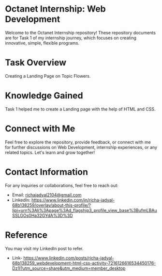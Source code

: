 # Octanet Internship: Web Development
Welcome to the Octanet Internship repository! These repository documents are for Task 1 of my internship journey, which focuses on creating innovative, simple, flexible programs.

# Task Overview
Creating a Landing Page on Topic Flowers.

# Knowledge Gained
Task 1 helped me to create a Landing page with the help of HTML and CSS.

# Connect with Me
Feel free to explore the repository, provide feedback, or connect with me for further discussions on Web Development, internship experiences, or any related topics. Let's learn and grow together!

# Contact Information
For any inquiries or collaborations, feel free to reach out:
* Email: richajadyal2104@gmail.com
* LinkedIn: https://www.linkedin.com/in/richa-jadyal-68b138259/overlay/about-this-profile/?lipi=urn%3Ali%3Apage%3Ad_flagship3_profile_view_base%3BufmLBAuSSLGOs0Ha32GYdA%3D%3D
  
# Reference
You may visit my LinkedIn post to refer.
* Link- https://www.linkedin.com/posts/richa-jadyal-68b138259_webdevelopment-html-css-activity-7216126616534450176-Dz1l?utm_source=share&utm_medium=member_desktop

